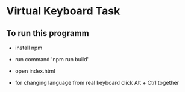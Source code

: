 # Virtual Keyboard Task

## To run this programm

-   install npm

-   run command 'npm run build'

-   open index.html

-   for changing language from real keyboard click Alt + Ctrl together
